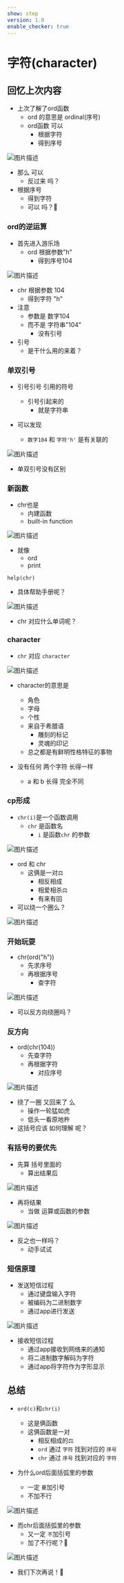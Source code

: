 ```yaml
---
show: step
version: 1.0
enable_checker: true
---
```


# 字符(character)

## 回忆上次内容

- 上次了解了ord函数
	- ord 的意思是 ordinal(序号)
	- ord函数 可以
		- 根据字符 
		- 得到序号

![图片描述](https://doc.shiyanlou.com/courses/uid1190679-20220923-1663940957383)

- 那么 可以 
	- 反过来 吗？
- 根据序号 
	- 得到字符 
	- 可以 吗？🤔

### ord的逆运算

- 首先进入游乐场
	- ord 根据参数"h"
		- 得到序号104

![图片描述](https://doc.shiyanlou.com/courses/uid1190679-20230322-1679469334219)

- chr 根据参数 104
	- 得到字符 "h"
- 注意 
	- 参数是 数字104
    - 而不是 字符串"104"
		- 没有引号
- 引号
	- 是干什么用的来着？

###  单双引号

- 引号引号 引用的符号
	- 引号引起来的 
		- 就是字符串

- 可以发现 
	- `数字104` 和 `字符'h'` 是有关联的

![图片描述](https://doc.shiyanlou.com/courses/uid1190679-20230301-1677661094069)

- 单双引号没有区别

### 新函数

- chr也是
	- 内建函数
	- built-in function

![图片描述](https://doc.shiyanlou.com/courses/uid1190679-20240318-1710726549161)

- 就像
	- ord 
	- print

```
help(chr)
```

- 具体帮助手册呢？

![图片描述](https://doc.shiyanlou.com/courses/uid1190679-20240318-1710726668903)

- chr 对应什么单词呢？

### character

- `chr` 对应 `character`

![图片描述](https://doc.shiyanlou.com/courses/uid1190679-20220303-1646291851811)

- character的意思是
	- 角色
	- 字母
	- 个性
	- 来自于希腊语
		- 雕刻的标记
		- 灵魂的印记
	- 总之都是有鲜明性格特征的事物

- 没有任何 两个字符 长得一样
	- a 和 b 长得 完全不同

### cp形成

- `chr(i)`是一个函数调用
  - `chr` 是函数名
	- `i` 是函数`chr` 的参数

![图片描述](https://doc.shiyanlou.com/courses/uid1190679-20220923-1663941417517)

- ord 和 chr
	- 这俩是一对⚖️
		- 相反相成
		- 相爱相杀⚖️
		- 有来有回
- 可以绕一个圈么？

![图片描述](https://doc.shiyanlou.com/courses/uid1190679-20220923-1663941547024)

### 开始玩耍

- chr(ord("h"))
	- 先求序号
	- 再根据序号
		- 查字符 

![图片描述](https://doc.shiyanlou.com/courses/uid1190679-20230322-1679469871675)

- 可以反方向绕圈吗？

### 反方向

- ord(chr(104))
	- 先查字符
	- 再根据字符
		- 对应序号

![图片描述](https://doc.shiyanlou.com/courses/uid1190679-20230322-1679470251877)

- 绕了一圈 又回来了 么
  - 操作一轮猛如虎
  - 低头一看原地杵
- 这括号应该 如何理解 呢？

### 有括号的要优先

- 先算 括号里面的
	- 算出结果后

![图片描述](https://doc.shiyanlou.com/courses/uid1190679-20230531-1685523444483)

- 再将结果 
	- 当做 运算或函数的参数

![图片描述](https://doc.shiyanlou.com/courses/uid1190679-20230322-1679470448358)

- 反之也一样吗？
	- 动手试试 

### 短信原理

- 发送短信过程
	- 通过键盘输入字符
	- 被编码为二进制数字
	- 通过app进行发送

![图片描述](https://doc.shiyanlou.com/courses/uid1190679-20231119-1700356815443)

- 接收短信过程
	- 通过app接收到网络来的通知
	- 将二进制数字解码为字符
	- 通过app将字符作为字形显示

## 总结

- `ord(c)`和`chr(i)`
  - 这是俩函数
  - 这俩函数是一对
	 - 相反相成的⚖️
    - `ord` 通过 `字符` 找到对应的 `序号`
    - `chr` 通过 `序号` 找到对应的 `字符`

- 为什么ord后面括弧里的参数
	- 一定 `要`加引号
	- 不加不行

![图片描述](https://doc.shiyanlou.com/courses/uid1190679-20230918-1695031609188)

- 而chr后面括弧里的参数
	- 又一定 `不`加引号
	- 加了不行呢？🤔

![图片描述](https://doc.shiyanlou.com/courses/uid1190679-20230918-1695031981785)

- 我们下次再说！👋